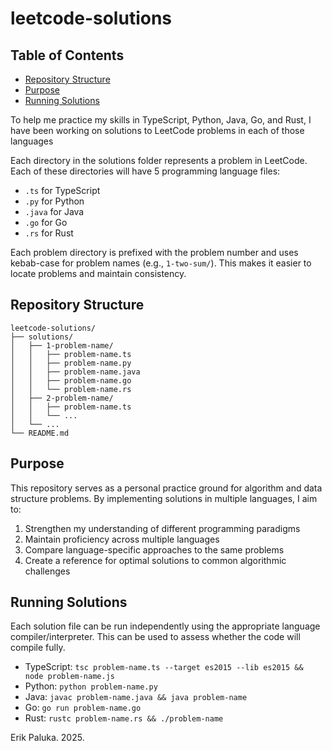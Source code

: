 # leetcode-solutions

## Table of Contents

- [Repository Structure](#repository-structure)
- [Purpose](#purpose)
- [Running Solutions](#running-solutions)

To help me practice my skills in TypeScript, Python, Java, Go, and Rust, I have been working on solutions to LeetCode problems in each of those languages

Each directory in the solutions folder represents a problem in LeetCode. Each of these directories will have 5 programming language files:

- `.ts` for TypeScript
- `.py` for Python
- `.java` for Java
- `.go` for Go
- `.rs` for Rust

Each problem directory is prefixed with the problem number and uses kebab-case for problem names (e.g., `1-two-sum/`). This makes it easier to locate problems and maintain consistency.

## Repository Structure

```
leetcode-solutions/
├── solutions/
│   ├── 1-problem-name/
│   │   ├── problem-name.ts
│   │   ├── problem-name.py
│   │   ├── problem-name.java
│   │   ├── problem-name.go
│   │   └── problem-name.rs
│   ├── 2-problem-name/
│   │   ├── problem-name.ts
│   │   └── ...
│   └── ...
└── README.md
```

## Purpose

This repository serves as a personal practice ground for algorithm and data structure problems. By implementing solutions in multiple languages, I aim to:

1. Strengthen my understanding of different programming paradigms
2. Maintain proficiency across multiple languages
3. Compare language-specific approaches to the same problems
4. Create a reference for optimal solutions to common algorithmic challenges

## Running Solutions

Each solution file can be run independently using the appropriate language compiler/interpreter. This can be used to assess whether the code will compile fully.

- TypeScript: `tsc problem-name.ts --target es2015 --lib es2015 && node problem-name.js`
- Python: `python problem-name.py`
- Java: `javac problem-name.java && java problem-name`
- Go: `go run problem-name.go`
- Rust: `rustc problem-name.rs && ./problem-name`

Erik Paluka. 2025.
